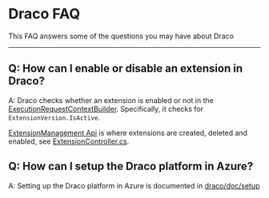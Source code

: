 # Draco FAQ

This FAQ answers some of the questions you may have about Draco

---

## Q: How can I enable or disable an extension in Draco? 

  A: Draco checks whether an extension is enabled or not in the [ExecutionRequestContextBuilder](https://github.com/microsoft/draco/blob/master/src/draco/api/Execution.Api/Services/ExecutionRequestContextBuilder.cs).  Specifically, it checks for `ExtensionVersion.IsActive`.   

[ExtensionManagement Api](https://github.com/microsoft/draco/tree/master/src/draco/api/ExtensionManagement.Api) is where extensions are created, deleted and enabled, see [ExtensionController.cs](https://github.com/microsoft/draco/blob/master/src/draco/api/ExtensionManagement.Api/Controllers/ExtensionController.cs).



## Q:  How can I setup the Draco platform in Azure? 

A:  Setting up the Draco platform in Azure is documented in [draco/doc/setup](https://github.com/microsoft/draco/tree/master/doc/setup)  


